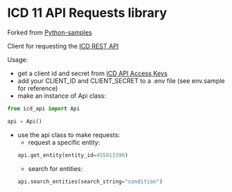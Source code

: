# ICD 11 API Requests library 

Forked from [Python-samples](https://github.com/ICD-API/Python-samples)

Client for requesting the [ICD REST API](https://icd.who.int/icdapi/)


Usage: 
- get a client id and secret from [ICD API Access Keys](https://icd.who.int/icdapi/Account/AccessKey)
- add your CLIENT_ID and CLIENT_SECRET to a .env file (see env.sample for reference)
- make an instance of Api class:

```python
from icd_api import Api

api = Api()
```
- use the api class to make requests: 
  - request a specific entity: 
  ```python
  api.get_entity(entity_id=455013390)
  ```
  - search for entities: 
  ```python
  api.search_entities(search_string="condition")
  ```

